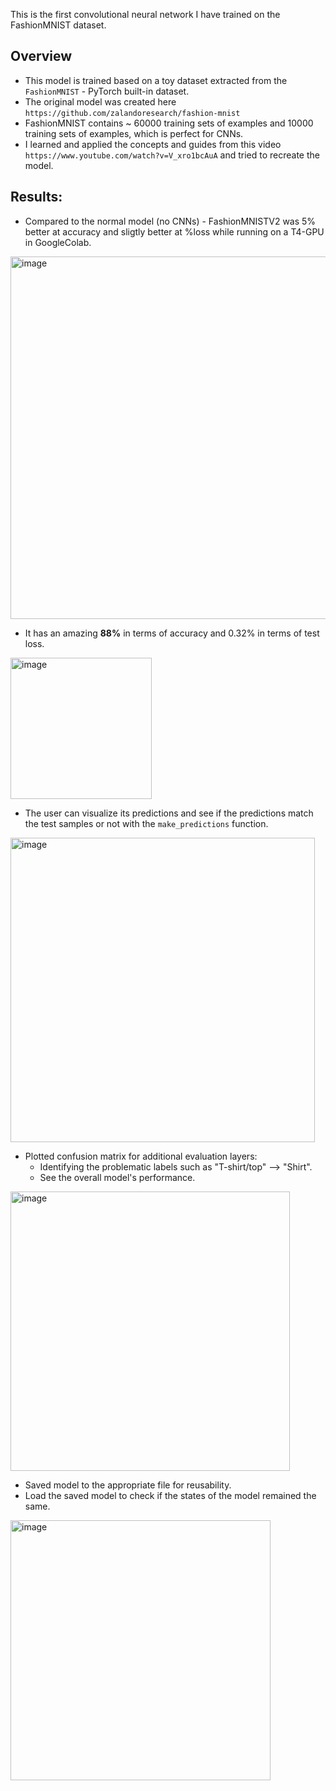 This is the first convolutional neural network I have trained on the FashionMNIST dataset.

## Overview
+ This model is trained based on a toy dataset extracted from the `FashionMNIST` - PyTorch built-in dataset.
+ The original model was created here `https://github.com/zalandoresearch/fashion-mnist`
+ FashionMNIST contains ~ 60000 training sets of examples and 10000 training sets of examples, which is perfect for CNNs.
+ I learned and applied the concepts and guides from this video `https://www.youtube.com/watch?v=V_xro1bcAuA` and tried to recreate the model.

## Results:
+ Compared to the normal model (no CNNs) - FashionMNISTV2 was 5% better at accuracy and sligtly better at %loss while running on a T4-GPU in GoogleColab.

<img width="580" alt="image" src="https://github.com/NguyenChHieu/FashionMNISTV2/assets/140675996/703dd437-30e9-483e-ad8f-ab121f68afbd">

+ It has an amazing **88%** in terms of accuracy and 0.32% in terms of test loss.

<img width="226" alt="image" src="https://github.com/NguyenChHieu/FashionMNISTV2/assets/140675996/44ebdb80-e6da-46cb-88ab-5af02a8d4c9a">

+ The user can visualize its predictions and see if the predictions match the test samples or not with the `make_predictions` function.

<img width="487" alt="image" src="https://github.com/NguyenChHieu/FashionMNISTV2/assets/140675996/b1d9ef1f-1eed-4ca8-8ea5-773d85a695d1">

+ Plotted confusion matrix for additional evaluation layers:
  + Identifying the problematic labels such as "T-shirt/top" --> "Shirt".
  + See the overall model's performance.
 
<img width="447" alt="image" src="https://github.com/NguyenChHieu/FashionMNISTV2/assets/140675996/794d69af-c938-4f64-bf7f-17d90695bc72">

+ Saved model to the appropriate file for reusability.
+ Load the saved model to check if the states of the model remained the same.

<img width="416" alt="image" src="https://github.com/NguyenChHieu/FashionMNISTV2/assets/140675996/5ea48ade-f858-4f4d-8a6a-fa5e799a62af">
